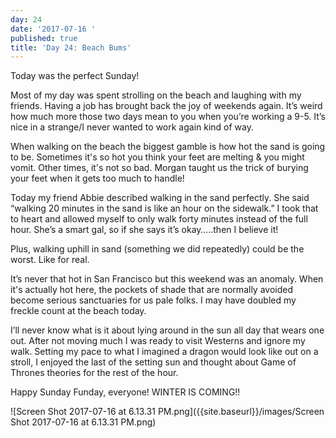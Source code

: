 ```yaml
---
day: 24
date: '2017-07-16 '
published: true
title: 'Day 24: Beach Bums'
---
```

Today was the perfect Sunday! 

Most of my day was spent strolling on the beach and laughing with my friends. Having a job has brought back the joy of weekends again. It’s weird how much more those two days mean to you when you’re working a 9-5. It’s nice in a strange/I never wanted to work again kind of way.

When walking on the beach the biggest gamble is how hot the sand is going to be. Sometimes it's so hot you think your feet are melting & you might vomit. Other times, it's not  so bad. Morgan taught us the trick of burying your feet when it gets too much to handle!

Today my friend Abbie described walking in the sand perfectly.  She said “walking 20 minutes in the sand is like an hour on the sidewalk.” I took that to heart and allowed myself to only walk forty minutes instead of the full hour. She’s a smart gal, so if she says it’s okay…..then I believe it! 

Plus, walking uphill in sand (something we did repeatedly) could be the worst. Like for real.

It’s never that hot in San Francisco but this weekend was an anomaly. When it's actually hot here, the pockets of shade that are normally avoided become serious sanctuaries for us pale folks. I may have doubled my freckle count at the beach today. 

I’ll never know what is it about lying around in the sun all day that wears one out. After not moving much I was ready to visit Westerns and ignore my walk. Setting my pace to what I imagined a dragon would look like out on a stroll, I enjoyed the last of the setting sun and thought about Game of Thrones theories for the rest of the hour.

Happy Sunday Funday, everyone! WINTER IS COMING!!

![Screen Shot 2017-07-16 at 6.13.31 PM.png]({{site.baseurl}}/images/Screen Shot 2017-07-16 at 6.13.31 PM.png)
